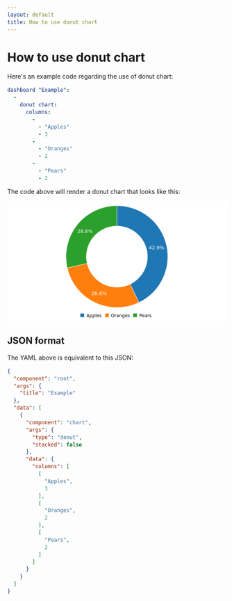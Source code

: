 ```yaml
---
layout: default
title: How to use donut chart
---
```


# How to use donut chart
Here's an example code regarding the use of donut chart: 

```yaml
dashboard "Example": 
  - 
    donut chart: 
      columns: 
        - 
          - "Apples"
          - 3
        - 
          - "Oranges"
          - 2
        - 
          - "Pears"
          - 2

```
The code above will render a donut chart that looks like this:

![](../screenshots/donut_chart.png)

## JSON format
The YAML above is equivalent to this JSON:
```json
{
  "component": "root",
  "args": {
    "title": "Example"
  },
  "data": [
    {
      "component": "chart",
      "args": {
        "type": "donut",
        "stacked": false
      },
      "data": {
        "columns": [
          [
            "Apples",
            3
          ],
          [
            "Oranges",
            2
          ],
          [
            "Pears",
            2
          ]
        ]
      }
    }
  ]
}
```
